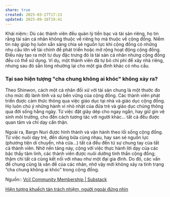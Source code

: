```yaml
---
share: true
created: 2025-03-27T17:13
updated: 2025-09-16T19:41
---
```

Khái niệm:: 
Dù các thành viên đều quản lý tiền bạc và tài sản riêng, họ tin rằng tài sản cá nhân không thuộc về riêng họ mà thuộc về cộng đồng. Niềm tin này giúp họ luôn sẵn sàng chia sẻ nguồn lực khi cộng đồng có những nhu cầu lớn về tài chính để phát triển hoặc mở rộng hoạt động cộng đồng. Điều này tạo ra một tư duy đặc trưng đó là tài sản cá nhân nhưng cộng đồng đều có thể sử dụng. Ví dụ, một thành viên đã tự bỏ chi phí để xây nhà riêng, nhưng sau đó sẵn lòng nhường lại cho một gia đình khác có nhu cầu.

### Tại sao hiện tượng "cha chung không ai khóc" không xảy ra?

Theo Shinwon, cách một cá nhân đối xử với tài sản chung là một thước đo cho mức độ lành tính và sự bền vững của cộng đồng. Các thành viên phát triển được cảm thức thông qua việc giáo dục tại nhà và giáo dục cộng đồng. Họ luôn chú ý những hành vi nhỏ nhặt của đứa trẻ và giáo dục chúng thông qua đời sống hằng ngày. Từ việc đặt giày dép cho ngay ngắn, hay giữ gìn vệ sinh môi trường, cho đến cách tương tác với người khác… tất cả đều được quan tâm và chỉ dạy cẩn thận.

Ngoài ra, Bargn Nuri được hình thành và vận hành theo lối sống cộng đồng. Từ việc nuôi dạy trẻ, đến dùng bữa cùng nhau, hay san sẻ nguồn lực (phương tiện di chuyển, nhà cửa…) tất cả đều đến từ sự chung tay của tất cả thành viên. Nhờ nền tảng này, cộng với việc thực hành lời dạy của các bậc thầy tâm linh, các thành viên được nuôi dưỡng tinh thần cộng đồng; thậm chí tất cả cùng kết nối với nhau như một đại gia đình. Do đó, các vấn đề chung cũng là vấn đề của các nhân, nhờ vậy mới không xảy ra tình trạng “cha chung không ai khóc” trong cộng đồng.

Nguồn:: [Vcil Community Membership \| Substack](https://vcilcommunitymembership.substack.com/p/nep-moi-5-xay-dung-cong-ong-tai-tao)

[Hiện tượng khuếch tán trách nhiệm, người ngoài đứng nhìn](Hi%E1%BB%87n%20t%C6%B0%E1%BB%A3ng%20khu%E1%BA%BFch%20t%C3%A1n%20tr%C3%A1ch%20nhi%E1%BB%87m,%20ng%C6%B0%E1%BB%9Di%20ngo%C3%A0i%20%C4%91%E1%BB%A9ng%20nh%C3%ACn.md)